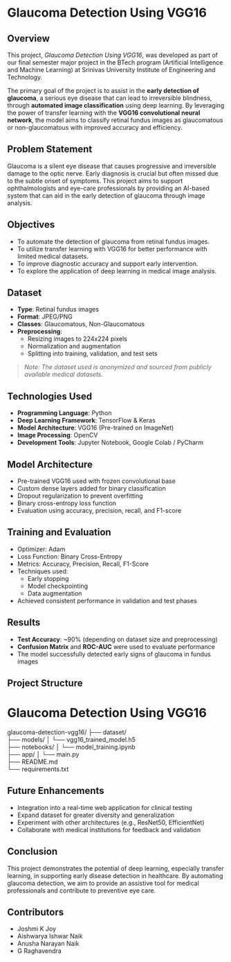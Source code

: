 # Glaucoma Detection Using VGG16

## Overview

This project, *Glaucoma Detection Using VGG16*, was developed as part of our final semester major project in the BTech program (Artificial Intelligence and Machine Learning) at Srinivas University Institute of Engineering and Technology.

The primary goal of the project is to assist in the **early detection of glaucoma**, a serious eye disease that can lead to irreversible blindness, through **automated image classification** using deep learning. By leveraging the power of transfer learning with the **VGG16 convolutional neural network**, the model aims to classify retinal fundus images as glaucomatous or non-glaucomatous with improved accuracy and efficiency.

## Problem Statement

Glaucoma is a silent eye disease that causes progressive and irreversible damage to the optic nerve. Early diagnosis is crucial but often missed due to the subtle onset of symptoms. This project aims to support ophthalmologists and eye-care professionals by providing an AI-based system that can aid in the early detection of glaucoma through image analysis.


## Objectives

- To automate the detection of glaucoma from retinal fundus images.
- To utilize transfer learning with VGG16 for better performance with limited medical datasets.
- To improve diagnostic accuracy and support early intervention.
- To explore the application of deep learning in medical image analysis.


## Dataset

- **Type**: Retinal fundus images
- **Format**: JPEG/PNG
- **Classes**: Glaucomatous, Non-Glaucomatous
- **Preprocessing**:
  - Resizing images to 224x224 pixels
  - Normalization and augmentation
  - Splitting into training, validation, and test sets

> *Note: The dataset used is anonymized and sourced from publicly available medical datasets.*


## Technologies Used

- **Programming Language**: Python
- **Deep Learning Framework**: TensorFlow & Keras
- **Model Architecture**: VGG16 (Pre-trained on ImageNet)
- **Image Processing**: OpenCV
- **Development Tools**: Jupyter Notebook, Google Colab / PyCharm


## Model Architecture

- Pre-trained VGG16 used with frozen convolutional base
- Custom dense layers added for binary classification
- Dropout regularization to prevent overfitting
- Binary cross-entropy loss function
- Evaluation using accuracy, precision, recall, and F1-score


## Training and Evaluation

- Optimizer: Adam
- Loss Function: Binary Cross-Entropy
- Metrics: Accuracy, Precision, Recall, F1-Score
- Techniques used:
  - Early stopping
  - Model checkpointing
  - Data augmentation
- Achieved consistent performance in validation and test phases


## Results

- **Test Accuracy**: ~90% (depending on dataset size and preprocessing)
- **Confusion Matrix** and **ROC-AUC** were used to evaluate performance
- The model successfully detected early signs of glaucoma in fundus images


## Project Structure
# Glaucoma Detection Using VGG16

glaucoma-detection-vgg16/
├── dataset/                
├── models/
│   └── vgg16_trained_model.h5  
├── notebooks/
│   └── model_training.ipynb   
├── app/
│   └── main.py                
├── README.md                
└── requirements.txt        

## Future Enhancements

- Integration into a real-time web application for clinical testing
- Expand dataset for greater diversity and generalization
- Experiment with other architectures (e.g., ResNet50, EfficientNet)
- Collaborate with medical institutions for feedback and validation


## Conclusion

This project demonstrates the potential of deep learning, especially transfer learning, in supporting early disease detection in healthcare. By automating glaucoma detection, we aim to provide an assistive tool for medical professionals and contribute to preventive eye care.


## Contributors

- Joshmi K Joy  
- Aishwarya Ishwar Naik
- Anusha Narayan Naik
- G Raghavendra




 
